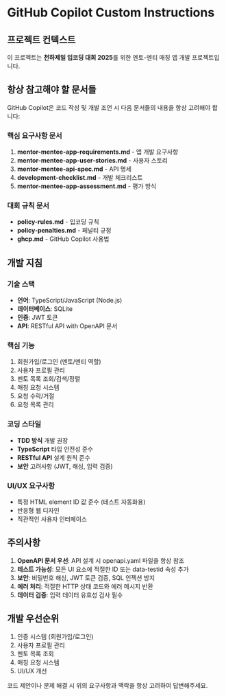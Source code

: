 # GitHub Copilot Custom Instructions

## 프로젝트 컨텍스트

이 프로젝트는 **천하제일 입코딩 대회 2025**를 위한 멘토-멘티 매칭 앱 개발 프로젝트입니다.

## 항상 참고해야 할 문서들

GitHub Copilot은 코드 작성 및 개발 조언 시 다음 문서들의 내용을 항상 고려해야 합니다:

### 핵심 요구사항 문서
1. **mentor-mentee-app-requirements.md** - 앱 개발 요구사항
2. **mentor-mentee-app-user-stories.md** - 사용자 스토리
3. **mentor-mentee-api-spec.md** - API 명세
4. **development-checklist.md** - 개발 체크리스트
5. **mentor-mentee-app-assessment.md** - 평가 방식

### 대회 규칙 문서
- **policy-rules.md** - 입코딩 규칙
- **policy-penalties.md** - 페널티 규정
- **ghcp.md** - GitHub Copilot 사용법

## 개발 지침

### 기술 스택
- **언어**: TypeScript/JavaScript (Node.js)
- **데이터베이스**: SQLite
- **인증**: JWT 토큰
- **API**: RESTful API with OpenAPI 문서

### 핵심 기능
1. 회원가입/로그인 (멘토/멘티 역할)
2. 사용자 프로필 관리
3. 멘토 목록 조회/검색/정렬
4. 매칭 요청 시스템
5. 요청 수락/거절
6. 요청 목록 관리

### 코딩 스타일
- **TDD 방식** 개발 권장
- **TypeScript** 타입 안전성 준수
- **RESTful API** 설계 원칙 준수
- **보안** 고려사항 (JWT, 해싱, 입력 검증)

### UI/UX 요구사항
- 특정 HTML element ID 값 준수 (테스트 자동화용)
- 반응형 웹 디자인
- 직관적인 사용자 인터페이스

## 주의사항

1. **OpenAPI 문서 우선**: API 설계 시 openapi.yaml 파일을 항상 참조
2. **테스트 가능성**: 모든 UI 요소에 적절한 ID 또는 data-testid 속성 추가
3. **보안**: 비밀번호 해싱, JWT 토큰 검증, SQL 인젝션 방지
4. **에러 처리**: 적절한 HTTP 상태 코드와 에러 메시지 반환
5. **데이터 검증**: 입력 데이터 유효성 검사 필수

## 개발 우선순위

1. 인증 시스템 (회원가입/로그인)
2. 사용자 프로필 관리
3. 멘토 목록 조회
4. 매칭 요청 시스템
5. UI/UX 개선

코드 제안이나 문제 해결 시 위의 요구사항과 맥락을 항상 고려하여 답변해주세요.
